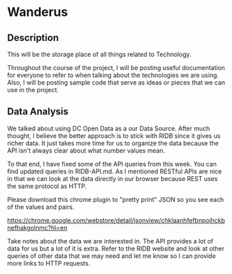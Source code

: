 # Wanderus

## Description
This will be the storage place of all things related to Technology.

Throughout the course of the project, I will be posting useful documentation for everyone to refer to when talking about the technologies we are using. Also, I will be posting sample code that serve as ideas or pieces that we can use in the project.

## Data Analysis

We talked about using DC Open Data as a our Data Source. After much thought, I believe the better approach is to stick with RIDB since it gives us richer data. It just takes more time for us to organize the data because the API isn't always clear about what number values mean.

To that end, I have fixed some of the API queries from this week. You can find updated queries in RIDB-API.md.
As I mentioned RESTful APIs are nice in that we can look at the data directly in our browser because REST uses the
same protocol as HTTP.

Please download this chrome plugin to "pretty print" JSON so you see each of the values and pairs.

<https://chrome.google.com/webstore/detail/jsonview/chklaanhfefbnpoihckbnefhakgolnmc?hl=en>

Take notes about the data we are interested in. The API provides a lot of data for us but a lot of it is extra. Refer to the RIDB website and look at other queries of other data that we may need and let me know so I can provide more links to HTTP requests. 
